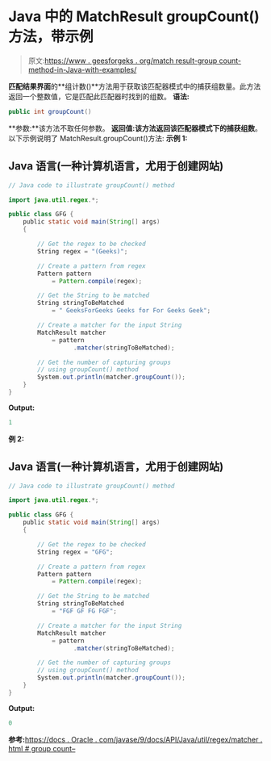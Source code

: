 # Java 中的 MatchResult groupCount()方法，带示例

> 原文:[https://www . geesforgeks . org/match result-group count-method-in-Java-with-examples/](https://www.geeksforgeeks.org/matchresult-groupcount-method-in-java-with-examples/)

**匹配结果界面**的**组计数()**方法用于获取该匹配器模式中的捕获组数量。此方法返回一个整数值，它是匹配此匹配器时找到的组数。
**语法:**

```java
public int groupCount()
```

**参数:**该方法不取任何参数。
**返回值:**该方法返回该匹配器模式下**的捕获组数**。
以下示例说明了 MatchResult.groupCount()方法:
**示例 1:**

## Java 语言(一种计算机语言，尤用于创建网站)

```java
// Java code to illustrate groupCount() method

import java.util.regex.*;

public class GFG {
    public static void main(String[] args)
    {

        // Get the regex to be checked
        String regex = "(Geeks)";

        // Create a pattern from regex
        Pattern pattern
            = Pattern.compile(regex);

        // Get the String to be matched
        String stringToBeMatched
            = " GeeksForGeeks Geeks for For Geeks Geek";

        // Create a matcher for the input String
        MatchResult matcher
            = pattern
                  .matcher(stringToBeMatched);

        // Get the number of capturing groups
        // using groupCount() method
        System.out.println(matcher.groupCount());
    }
}
```

**Output:** 

```java
1
```

**例 2:**

## Java 语言(一种计算机语言，尤用于创建网站)

```java
// Java code to illustrate groupCount() method

import java.util.regex.*;

public class GFG {
    public static void main(String[] args)
    {

        // Get the regex to be checked
        String regex = "GFG";

        // Create a pattern from regex
        Pattern pattern
            = Pattern.compile(regex);

        // Get the String to be matched
        String stringToBeMatched
            = "FGF GF FG FGF";

        // Create a matcher for the input String
        MatchResult matcher
            = pattern
                  .matcher(stringToBeMatched);

        // Get the number of capturing groups
        // using groupCount() method
        System.out.println(matcher.groupCount());
    }
}
```

**Output:** 

```java
0
```

**参考:**[https://docs . Oracle . com/javase/9/docs/API/Java/util/regex/matcher . html # group count–](https://docs.oracle.com/javase/9/docs/api/java/util/regex/Matcher.html#groupCount--)
